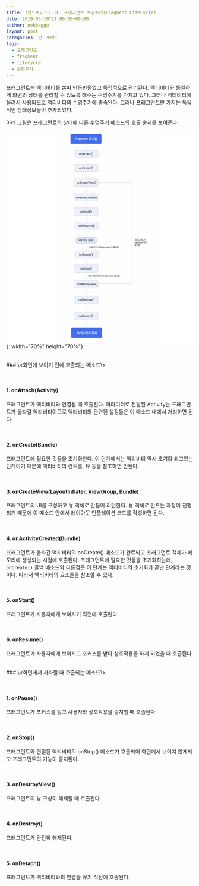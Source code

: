 ```yaml
---
title: (안드로이드) 31. 프래그먼트 수명주기(Fragment LifeCycle)
date: 2019-05-10T21:00:00+09:00
author: nobbaggu
layout: post
categories: 안드로이드
tags:
  - 프래그먼트
  - fragment
  - lifecycle
  - 수명주기
---
```


프래그먼트는 액티비티를 본따 만든만들었고 독립적으로 관리된다. 액티비티와 동일하게 화면의 상태를 관리할 수 있도록 해주는 수명주기를 가지고 있다. 그러나 액티비티에 올려서 사용되므로 액티비티의 수명주기에 종속된다. 그러나 프래그먼트만 가지는 독립적인 상태정보들이 추가되었다.

아래 그림은 프래그먼트의 상태에 따른 수명주기 메소드의 호출 순서를 보여준다.

![1](/images/android/31/1.png){: width="70%" height="70%"}

<br>
### \<화면에 보이기 전에 호출되는 메소드\>

&nbsp;
#### 1. onAttach(Activity)

프래그먼트가 액티비티와 연결될 때 호출된다. 파라미터로 전달된 Activity는 프래그먼트가 올라갈 액티비티이므로 액티비티와 관련된 설정들은 이 메소드 내에서 처리하면 된다.

&nbsp;
#### 2. onCreate(Bundle)

프래그먼트에 필요한 것들을 초기화한다. 이 단계에서는 액티비티 역시 초기화 되고있는 단계이기 때문에 액티비티의 컨트롤, 뷰 등을 참조하면 안된다.

&nbsp;
#### 3. onCreateView(LayoutInflater, ViewGroup, Bundle)

프래그먼트의 UI를 구성하고 뷰 객체로 만들어 리턴한다. 뷰 객체로 만드는 과정이 진행되기 때문에 이 메소드 안에서 레이아웃 인플레이션 코드를 작성하면 된다.

&nbsp;
#### 4. onActivityCreated(Bundle)

프래그먼트가 올라간 액티비티의 onCreate() 메소드가 완료되고 프래그먼트 객체가 메모리에 생성되는 시점에 호출된다. 프래그먼트에 필요한 것들을 초기화하는데, `onCreate()` 콜백 메소드와 다른점은 이 단계는 액티비티의 초기화가 끝난 단계라는 것이다. 따라서 액티비티의 요소들을 참조할 수 있다.

&nbsp;
#### 5. onStart()

프래그먼트가 사용자에게 보여지기 직전에 호출된다.

&nbsp;
#### 6. onResume()

프래그먼트가 사용자에게 보여지고 포커스를 받아 상호작용을 하게 되었을 때 호출된다.

<br>
### \<화면에서 사라질 때 호출되는 메소드\>

&nbsp;
#### 1. onPause()

프래그먼트가 포커스를 잃고 사용자와 상호작용을 중지할 때 호출된다.

&nbsp;
#### 2. onStop()

프래그먼트와 연결된 액티비티의 onStop() 메소드가 호출되어 화면에서 보이지 않게되고 프래그먼트의 기능이 중지된다.

&nbsp;
#### 3. onDestroyView()

프래그먼트의 뷰 구성이 해제될 때 호출된다.

&nbsp;
#### 4. onDestroy()

프래그먼트가 완전히 해제된다.

&nbsp;
#### 5. onDetach()

프래그먼트가 액티비티와의 연결을 끊기 직전에 호출된다.